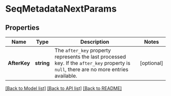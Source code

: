 # SeqMetadataNextParams

## Properties

Name | Type | Description | Notes
------------ | ------------- | ------------- | -------------
**AfterKey** | **string** | The `after_key` property represents the last processed key. If the `after_key` property is `null`, there are no more entries available. |[optional] 

[[Back to Model list]](../README.md#documentation-for-models) [[Back to API list]](../README.md#documentation-for-api-endpoints) [[Back to README]](../README.md)


